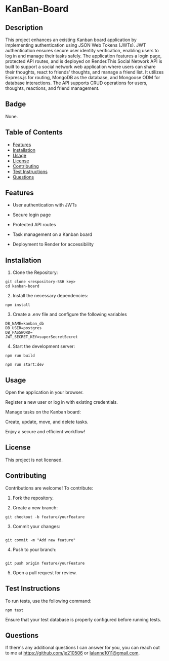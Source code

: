 # KanBan-Board


## Description
This project enhances an existing Kanban board application by implementing authentication using JSON Web Tokens (JWTs). JWT authentication ensures secure user identity verification, enabling users to log in and manage their tasks safely. The application features a login page, protected API routes, and is deployed on Render.This Social Network API is built to support a social network web application where users can share their thoughts, react to friends' thoughts, and manage a friend list. It utilizes Express.js for routing, MongoDB as the database, and Mongoose ODM for database interactions. The API supports CRUD operations for users, thoughts, reactions, and friend management.


## Badge
None.


## Table of Contents
- [Features](#features)
- [Installation](#installation)
- [Usage](#usage)
- [License](#license)
- [Contributing](#contributing)
- [Test Instructions](#testinstructions)
- [Questions](#questions)
   
## Features

- User authentication with JWTs

- Secure login page

- Protected API routes

- Task management on a Kanban board

- Deployment to Render for accessibility



## Installation 
1. Clone the Repository:
```
git clone <respository-SSH key>
cd kanban-board
```

2. Install the necessary dependencies:
```
npm install
```

3. Create a .env file and configure the following variables

```
DB_NAME=kanban_db
DB_USER=postgres
DB_PASSWORD=
JWT_SECRET_KEY=superSecretSecret
```
4. Start the development server:

```
npm run build

npm run start:dev
```


## Usage 

Open the application in your browser.

Register a new user or log in with existing credentials.

Manage tasks on the Kanban board:

Create, update, move, and delete tasks.

Enjoy a secure and efficient workflow!


## License 
This project is not licensed. 


## Contributing 
Contributions are welcome! To contribute:
1. Fork the repository.

2. Create a new branch:
```
git checkout -b feature/yourFeature
```

3. Commit your changes:
```

git commit -m "Add new feature"
```

4. Push to your branch:
```

git push origin feature/yourFeature
```

5. Open a pull request for review.


## Test Instructions 
To run tests, use the following command:

```
npm test
```

Ensure that your test database is properly configured before running tests.


## Questions 
If there's any additional questions I can answer for you, you can reach out to me at https://github.com/je210506 or [lalanne1011@gmail.com](mailto:lalanne1011@gmail.com}).
